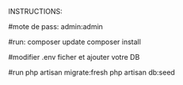 INSTRUCTIONS:

#mote de pass: admin:admin

#run:
composer update
composer install

#modifier .env ficher et ajouter votre DB

#run
php artisan migrate:fresh
php artisan db:seed
